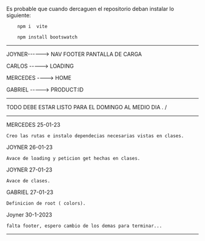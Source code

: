 Es probable que cuando dercaguen el repositorio deban instalar lo siguiente: 

        npm i  vite

        npm install bootswatch
----------------------------------------------------------------------------------------------------

JOYNER------> NAV FOOTER PANTALLA DE CARGA

CARLOS -----> LOADING

MERCEDES ----> HOME

GABRIEL -----> PRODUCT:ID

----------------------------------------------------------------------------------------------------
TODO DEBE ESTAR LISTO PARA EL DOMINGO AL MEDIO DIA . /

----------------------------------------------------------------------------------------------------

MERCEDES 25-01-23

    Creo las rutas e instalo dependecias necesarias vistas en clases. 

JOYNER 26-01-23

    Avace de loading y peticion get hechas en clases. 


JOYNER 27-01-23

    Avace de clases.

GABRIEL 27-01-23

    Definicion de root ( colors).

Joyner 30-1-2023

    falta footer, espero cambio de los demas para terminar...


-----------------------------------------------------------------------------------------------------------



